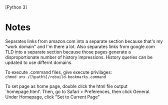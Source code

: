 [Python 3]

# Notes 
Separates links from amazon.com into a separate section because that's my "work domain" and I'm there a lot. Also separates links from google.com TLD into a separate section because those pages generate a disproportionate number of history impressions. History queries can be updated to use differnt domains.
 
To execute .command files, give execute privilages:  
`chmod u+x /[%path%]/rebuild-bookmarks.command`

To set page as home page, double click the html file output `homepage.html'. Then, go to Safari > Preferences, then click General. Under Homepage, click "Set to Current Page"